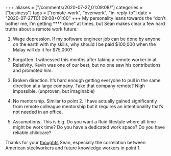 +++
aliases = ["/comments/2020-07-27_01:09:08/"]
categories = ["business"]
tags = ["remote-work", "overwork", "in-reply-to"]
date = "2020-07-27T01:09:08+01:00"
+++
My personality leans towards the “don’t bother me, I’m getting \*\*\*\* done” at times, but Sean makes clear a few hard truths about a remote work future:

1. Wage depression. If my software engineer job can be done by anyone on the earth with my skills, why should I be paid $100,000 when the Malay will do it for $75,000?

2. Forgotten. I witnessed this months after taking a remote worker in at Relativity. Kevin was one of our best, but no one saw his contributions and promoted him.

3. Broken direction. It’s hard enough getting everyone to pull in the same direction at a large company. Take that company remote? Nigh impossible. (unproven, but imaginable)

4. No mentorship. Similar to point 2. I have actually gained significantly from remote colleague mentorship but it requires an intentionality that’s not needed in an office.

5. Assumptions. This is big. Do you want a fluid lifestyle where all time might be work time? Do you have a dedicated work space? Do you have reliable childcare?

Thanks for your [thoughts](https://www.seanblanda.com/our-remote-work-future-is-going-to-suck/) Sean, especially the correlation between American steelworkers and future knowledge workers in point 1.
